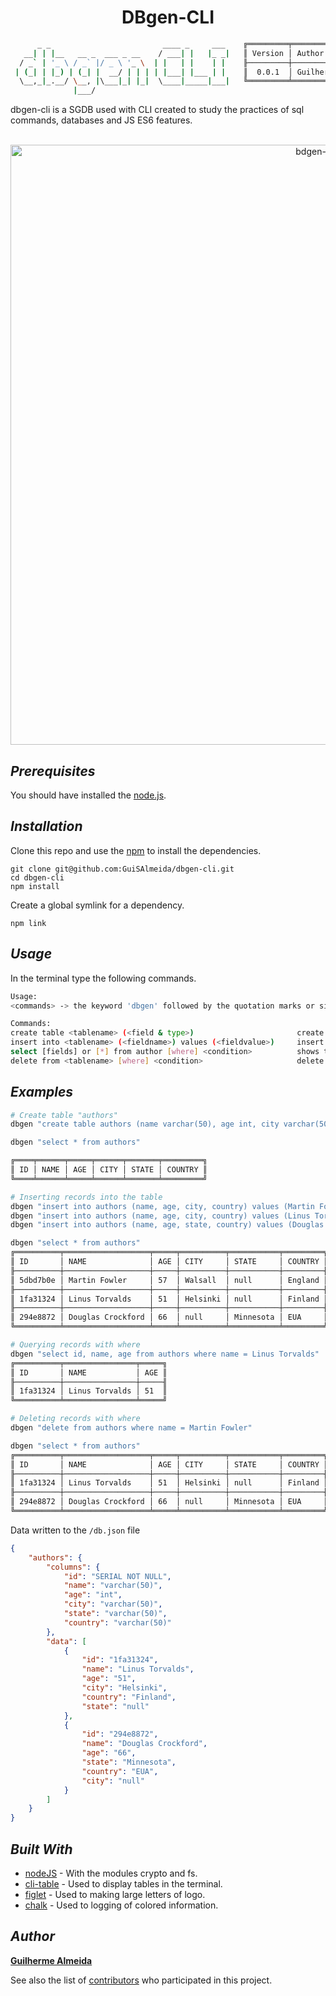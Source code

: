 
<h1 align="center">
  DBgen-CLI
</h1>

```sh
      _ _                         ____ _     ___    ╔═════════╤═══════════════════╤═════════╗
   __| | |__   __ _  ___ _ __    / ___| |   |_ _|   ║ Version │ Author            │ License ║
  / _` | '_ \ / _` |/ _ \ '_ \  | |   | |    | |    ╟─────────┼───────────────────┼─────────╢
 | (_| | |_) | (_| |  __/ | | | | |___| |___ | |    ║  0.0.1  │ Guilherme Almeida │   MIT   ║
  \__,_|_.__/ \__, |\___|_| |_|  \____|_____|___|   ╚═════════╧═══════════════════╧═════════╝
              |___/                              
```

dbgen-cli is a SGDB used with CLI created to study the practices of sql commands, databases and JS ES6 features.  
<br>

<p align="center"><img src="https://user-images.githubusercontent.com/45276342/121779626-03c74280-cb73-11eb-9aa7-6f7caa20c1e0.gif" alt="bdgen-cli" width="960" height="auto"/></p>

## __*Prerequisites*__

You should have installed the [node.js](https://nodejs.org/en/).

## __*Installation*__

Clone this repo and use the [npm](https://www.npmjs.com/) to install the dependencies.

```node
git clone git@github.com:GuiSAlmeida/dbgen-cli.git
cd dbgen-cli
npm install
```

Create a global symlink for a dependency.

```node
npm link
```

## __*Usage*__

In the terminal type the following commands.

```sh
Usage:
<commands> -> the keyword 'dbgen' followed by the quotation marks or single quotes

Commands:
create table <tablename> (<field & type>)                       create a new table
insert into <tablename> (<fieldname>) values (<fieldvalue>)     insert values in fields
select [fields] or [*] from author [where] <condition>          shows the selection table in the terminal
delete from <tablename> [where] <condition>                     delete the selected table or selected field according to where condition

```

## __*Examples*__

```sh
# Create table "authors"
dbgen "create table authors (name varchar(50), age int, city varchar(50), state varchar(50), country varchar(50))"

dbgen "select * from authors"

╔════╤══════╤═════╤══════╤═══════╤═════════╗
║ ID │ NAME │ AGE │ CITY │ STATE │ COUNTRY ║
╚════╧══════╧═════╧══════╧═══════╧═════════╝

# Inserting records into the table
dbgen "insert into authors (name, age, city, country) values (Martin Fowler, 57, Walsall, England)"
dbgen "insert into authors (name, age, city, country) values (Linus Torvalds, 51, Helsinki, Finland)"
dbgen "insert into authors (name, age, state, country) values (Douglas Crockford, 66, Minnesota, EUA)"

dbgen "select * from authors"
╔══════════╤═══════════════════╤═════╤══════════╤═══════════╤═════════╗
║ ID       │ NAME              │ AGE │ CITY     │ STATE     │ COUNTRY ║
╟──────────┼───────────────────┼─────┼──────────┼───────────┼─────────╢
║ 5dbd7b0e │ Martin Fowler     │ 57  │ Walsall  │ null      │ England ║
╟──────────┼───────────────────┼─────┼──────────┼───────────┼─────────╢
║ 1fa31324 │ Linus Torvalds    │ 51  │ Helsinki │ null      │ Finland ║
╟──────────┼───────────────────┼─────┼──────────┼───────────┼─────────╢
║ 294e8872 │ Douglas Crockford │ 66  │ null     │ Minnesota │ EUA     ║
╚══════════╧═══════════════════╧═════╧══════════╧═══════════╧═════════╝

# Querying records with where
dbgen "select id, name, age from authors where name = Linus Torvalds"
╔══════════╤════════════════╤═════╗
║ ID       │ NAME           │ AGE ║
╟──────────┼────────────────┼─────╢
║ 1fa31324 │ Linus Torvalds │ 51  ║
╚══════════╧════════════════╧═════╝

# Deleting records with where
dbgen "delete from authors where name = Martin Fowler"

dbgen "select * from authors"
╔══════════╤═══════════════════╤═════╤══════════╤═══════════╤═════════╗
║ ID       │ NAME              │ AGE │ CITY     │ STATE     │ COUNTRY ║
╟──────────┼───────────────────┼─────┼──────────┼───────────┼─────────╢
║ 1fa31324 │ Linus Torvalds    │ 51  │ Helsinki │ null      │ Finland ║
╟──────────┼───────────────────┼─────┼──────────┼───────────┼─────────╢
║ 294e8872 │ Douglas Crockford │ 66  │ null     │ Minnesota │ EUA     ║
╚══════════╧═══════════════════╧═════╧══════════╧═══════════╧═════════╝
```

Data written to the `/db.json` file
```json
{
    "authors": {
        "columns": {
            "id": "SERIAL NOT NULL",
            "name": "varchar(50)",
            "age": "int",
            "city": "varchar(50)",
            "state": "varchar(50)",
            "country": "varchar(50)"
        },
        "data": [
            {
                "id": "1fa31324",
                "name": "Linus Torvalds",
                "age": "51",
                "city": "Helsinki",
                "country": "Finland",
                "state": "null"
            },
            {
                "id": "294e8872",
                "name": "Douglas Crockford",
                "age": "66",
                "state": "Minnesota",
                "country": "EUA",
                "city": "null"
            }
        ]
    }
}
```

## __*Built With*__

* [nodeJS](https://nodejs.org/) - With the modules crypto and fs.
* [cli-table](https://github.com/Automattic/cli-table) - Used to display tables in the terminal.
* [figlet](https://github.com/patorjk/figlet.js) - Used to making large letters of logo.
* [chalk](https://github.com/chalk/chalk) - Used to logging of colored information.

## __*Author*__

[**Guilherme Almeida**](https://guisalmeida.com)

See also the list of [contributors](https://github.com/GuiSAlmeida/dbgen-cli/contributors) who participated in this project.
